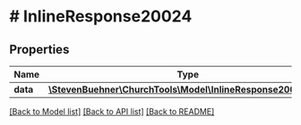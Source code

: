 # # InlineResponse20024

## Properties

Name | Type | Description | Notes
------------ | ------------- | ------------- | -------------
**data** | [**\StevenBuehner\ChurchTools\Model\InlineResponse20024Data**](InlineResponse20024Data.md) |  | [optional]

[[Back to Model list]](../../README.md#models) [[Back to API list]](../../README.md#endpoints) [[Back to README]](../../README.md)
